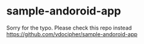 # sample-andoroid-app
Sorry for the typo. Please check this repo instead https://github.com/vdocipher/sample-andoroid-app

